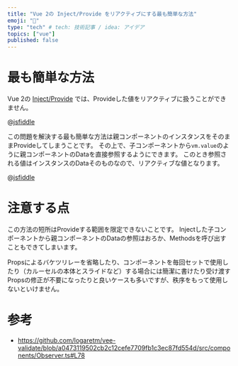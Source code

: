 ```yaml
---
title: "Vue 2の Inject/Provide をリアクティブにする最も簡単な方法"
emoji: "🍬"
type: "tech" # tech: 技術記事 / idea: アイデア
topics: ["vue"]
published: false
---
```


# 最も簡単な方法

Vue 2の [Inject/Provide](https://jp.vuejs.org/v2/api/#provide-inject) では、Provideした値をリアクティブに扱うことができません。

@[jsfiddle](https://jsfiddle.net/simochee/jc3mr69z/14/)

この問題を解決する最も簡単な方法は親コンポーネントのインスタンスをそのままProvideしてしまうことです。
その上で、子コンポーネントから`vm.value`のように親コンポーネントのDataを直接参照するようにできます。
このとき参照される値はインスタンスのDataそのものなので、リアクティブな値となります。

@[jsfiddle](https://jsfiddle.net/simochee/jc3mr69z/16/)

# 注意する点

この方法の短所はProvideする範囲を限定できないことです。
Injectした子コンポーネントから親コンポーネントのDataの参照はおろか、Methodsを呼び出すこともできてしまいます。

Propsによるバケツリレーを省略したり、コンポーネントを毎回セットで使用したり（カルーセルの本体とスライドなど）する場合には簡潔に書けたり受け渡すPropsの修正が不要になったりと良いケースも多いですが、秩序をもって使用しないといけません。

# 参考

* https://github.com/logaretm/vee-validate/blob/a0473119502cb2c12cefe7709fb1c3ec87fd554d/src/components/Observer.ts#L78

